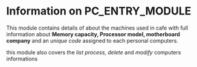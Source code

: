 # Information on PC_ENTRY_MODULE

This module contains details of about the machines used in cafe with full information about **Memory capacity, Processor model, motherboard company** and an *unique code* assigned to each personal computers.

this module also covers the *list process*, *delete* and *modify* computers informations
